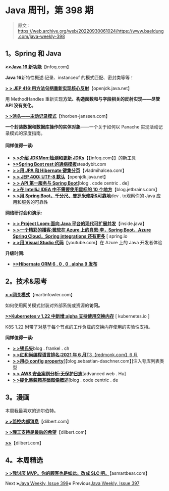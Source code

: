 # Java 周刊，第 398 期

> 原文：<https://web.archive.org/web/20220930061024/https://www.baeldung.com/java-weekly-398>

## 1。Spring 和 Java

[**>>Java 16 新功能**](https://web.archive.org/web/20221126230741/https://www.infoq.com/articles/java-16-new-features/)【infoq.com】

**Java 16**新特性概述:记录、instanceof 的模式匹配、密封类等等！

[**> > JEP 416:用方法句柄重新实现核心反射**](https://web.archive.org/web/20221126230741/https://openjdk.java.net/jeps/416)【openjdk.java.net】

用 MethodHandles 重新实现**方法、构造函数和与字段相关的反射实现——尽管 API 没有变化。**

[**> >派头——主动记录模式**](https://web.archive.org/web/20221126230741/https://thorben-janssen.com/panache-active-record-pattern/)【thorben-janssen.com】

**一个封装数据和数据库操作的实体对象**——一个关于如何以 Panache 实现活动记录模式的深度指南。

#### 同样值得一读:

*   [**> >介绍 JDKMon:检测和更新 JDKs**](https://web.archive.org/web/20221126230741/https://www.infoq.com/news/2021/08/jdkmon-java)【【infoq.com】】的新工具
*   [**>>Spring Boot rest 的通病模板**](https://web.archive.org/web/20221126230741/https://www.steadybit.com/blog/common-pitfall-using-spring-boots-rest-template)steadybit.com
*   [**> >用 JPA 和 Hibernate 键集分页**](https://web.archive.org/web/20221126230741/https://vladmihalcea.com/keyset-pagination-jpa-hibernate/)【vladmihalcea.com】
*   [**> > JEP 400: UTF-8 默认**](https://web.archive.org/web/20221126230741/https://openjdk.java.net/jeps/400)【openjdk.java.net】
*   [**> > API 第一服务与 Spring Boot**](https://web.archive.org/web/20221126230741/https://blog.codecentric.de/en/2021/08/api-first-services-spring-boot/)[blog . code centric . de]
*   [**> >在 IntelliJ IDEA 中不需要使用鼠标的 10 个地方**](https://web.archive.org/web/20221126230741/https://blog.jetbrains.com/idea/2021/08/10-places-you-don-t-need-to-use-the-mouse-in-intellij-idea/)【blog.jetbrains.com】
*   [**> >用 Spring Boot、千分尺、普罗米修斯&可靠地**](https://web.archive.org/web/20221126230741/https://dev.to/reliably/observing-the-reliability-of-your-java-apps-and-services-with-spring-boot-micrometer-prometheus-reliably-27od)dev . to观察你的 Java 应用和服务的可靠性

**网络研讨会和演示:**

*   [**> > Project Loom:面向 Java 平台的现代可扩展并发**](https://web.archive.org/web/20221126230741/https://inside.java/2021/08/02/project-loom/)【inside.java】
*   [**> >一个精彩的播客:微软在 Azure 上的肖恩·李，Spring Boot，Azure Spring Cloud，Spring integrations 还有更多**](https://web.archive.org/web/20221126230741/https://spring.io/blog/2021/08/05/a-bootiful-podcast-microsoft-s-sean-li-on-azure-spring-boot-azure-spring-cloud-spring-integrations-and-more) [ spring.io
*   [**> >用 Visual Studio 代码**](https://web.archive.org/web/20221126230741/https://www.youtube.com/watch?v=1FuWFOWsgkk)【youtube.com】在 Azure 上的 Java 开发者体验

**升级时间:**

*   [**>>Hibernate ORM 6 . 0 . 0 . alpha 9 发布**](https://web.archive.org/web/20221126230741/https://in.relation.to/2021/08/05/orm-600-alpha9/)

## 2。技术&思考

[**> >网关模式**](https://web.archive.org/web/20221126230741/https://martinfowler.com/articles/gateway-pattern.html)【martinfowler.com】

如何使用网关模式封装对外部系统或资源的**访问。**

[**>>Kubernetes v 1.22 中新增:alpha 支持使用交换内存**](https://web.archive.org/web/20221126230741/https://kubernetes.io/blog/2021/08/09/run-nodes-with-swap-alpha/) [ kubernetes.io ]

K8S 1.22 附带了对基于每个节点的工作负载的交换内存使用的实验性支持。

**同样值得一读:**

*   [**> >锈氏矢**](https://web.archive.org/web/20221126230741/https://blog.frankel.ch/start-rust/9/)blog . frankel . ch
*   [**> >红和尚编程语言排名:2021 年 6 月**T3【redmonk.com】6 月](https://web.archive.org/web/20221126230741/https://redmonk.com/sogrady/2021/08/05/language-rankings-6-21/)
*   [**> >用@ config property**](https://web.archive.org/web/20221126230741/https://blog.sebastian-daschner.com/entries/quarkus-list-configuration-configproperty)[【blog.sebastian-daschner.com】]注入夸库列表类型
*   [**> > AWS 安全案例分析:无保护日志**](https://web.archive.org/web/20221126230741/https://advancedweb.hu/aws-security-case-study-unprotected-logs/)[advanced web . Hu]
*   [**> >硬化集装箱基础图像概述**](https://web.archive.org/web/20221126230741/https://blog.codecentric.de/en/2021/08/overview-of-hardened-container-base-images/)[blog . code centric . de

## 3。漫画

本周我最喜欢的迪尔伯特。

[**> >监控内部消息**](https://web.archive.org/web/20221126230741/https://dilbert.com/strip/2021-08-11)【dilbert.com】

[**> >理工支持是最后的希望**](https://web.archive.org/web/20221126230741/https://dilbert.com/strip/2021-08-08)【dilbert.com】

[**>>**](https://web.archive.org/web/20221126230741/https://dilbert.com/strip/2021-08-05)【dilbert.com】

## 4。本周精选

**[> >我讨厌 MVP。你的顾客也是如此。改成 SLC 吧。](https://web.archive.org/web/20221126230741/https://blog.asmartbear.com/slc.html)**【asmartbear.com】

Next **»**[Java Weekly, Issue 399](/web/20221126230741/https://www.baeldung.com/java-weekly-399)**«** Previous[Java Weekly, Issue 397](/web/20221126230741/https://www.baeldung.com/java-weekly-397)
